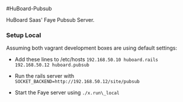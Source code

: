 #HuBoard-Pubsub

HuBoard Saas' Faye Pubsub Server. 

### Setup Local

Assuming both vagrant development boxes are using default settings:

  - Add these lines to /etc/hosts 
    ``` 192.168.50.10 huboard.rails ```
    ``` 192.168.50.12 huboard.pubsub ```

  - Run the rails server with ```SOCKET_BACKEND=http://192.168.50.12/site/pubsub```

  - Start the Faye server using ```./x.run\_local```

